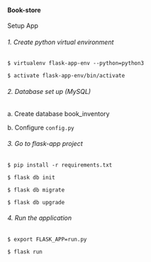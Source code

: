 #### Book-store

Setup App
###### 1. Create python virtual environment

`$ virtualenv flask-app-env --python=python3`

`$ activate flask-app-env/bin/activate`

###### 2. Database set up (MySQL)

a. Create database book_inventory

b. Configure `config.py`

###### 3. Go to flask-app project

`$ pip install -r requirements.txt`

`$ flask db init`

`$ flask db migrate` 

`$ flask db upgrade `

###### 4. Run the application

`$ export FLASK_APP=run.py`

`$ flask run`
